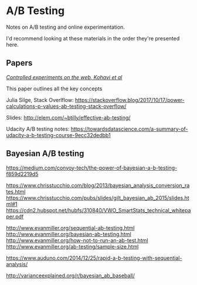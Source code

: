 # A/B Testing

Notes on A/B testing and online experimentation.

I'd recommend looking at these materials in the order they're presented here. 

## Papers

[*Controlled experiments on the web, Kohavi et al*](/2009controlledExperimentsOnTheWebSurvey.pdf)

This paper outlines all the key concepts

Julia Silge, Stack Overlflow:
https://stackoverflow.blog/2017/10/17/power-calculations-p-values-ab-testing-stack-overflow/

Slides:
http://elem.com/~btilly/effective-ab-testing/

Udacity A/B testing notes:
https://towardsdatascience.com/a-summary-of-udacity-a-b-testing-course-9ecc32dedbb1


## Bayesian A/B testing

https://medium.com/convoy-tech/the-power-of-bayesian-a-b-testing-f859d2219d5

https://www.chrisstucchio.com/blog/2013/bayesian_analysis_conversion_rates.html
https://www.chrisstucchio.com/pubs/slides/gilt_bayesian_ab_2015/slides.html#1
https://cdn2.hubspot.net/hubfs/310840/VWO_SmartStats_technical_whitepaper.pdf

http://www.evanmiller.org/sequential-ab-testing.html
http://www.evanmiller.org/bayesian-ab-testing.html
http://www.evanmiller.org/how-not-to-run-an-ab-test.html
http://www.evanmiller.org/ab-testing/sample-size.html

https://www.auduno.com/2014/12/25/rapid-a-b-testing-with-sequential-analysis/

http://varianceexplained.org/r/bayesian_ab_baseball/
